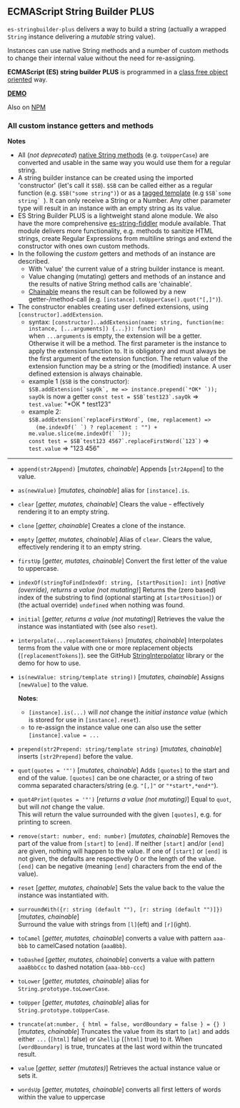 ## ECMAScript String Builder PLUS

`es-stringbuilder-plus` delivers a way to build a string (actually 
a wrapped `String` instance delivering a <i>mutable</i> string value).

Instances can use native String methods and a number of custom methods to change 
their internal value without the need for re-assigning.

<b>ECMAScript (ES) string builder PLUS</b> is programmed in a 
[class free object oriented](https://depth-first.com/articles/2019/03/04/class-free-object-oriented-programming) way.

[**DEMO**](https://kooiinc.github.io/es-stringbuilder-plus/Demo/)

Also on [NPM](https://www.npmjs.com/package/esstringbuilderplus)

### All custom instance getters and methods

**Notes** 
- All (*not deprecated*)
  <a target="_blank" href="https://developer.mozilla.org/en-US/docs/Web/JavaScript/Reference/Global_Objects/String">native String methods</a>
  (e.g. `toUpperCase`) are converted and usable in the same way you would use them for a regular string.
- A string builder instance can be created using the imported 'constructor' (let's call it `$SB`).
  `$SB` can be called either as a regular function (e.g. `$SB("some string")`) or as a 
  [tagged template](https://developer.mozilla.org/en-US/docs/Web/JavaScript/Reference/Template_literals#tagged_templates)
  (e.g ``$SB`some string` ``). It can only receive a String or a Number. Any other parameter type will result in an instance 
  with an empty string as its value.
- ES String Builder PLUS is a lightweight stand alone module. We also have the more comprehensive [es-string-fiddler](https://github.com/KooiInc/es-string-fiddler) 
  module available. 
  That module delivers more functionality, e.g. methods to sanitize HTML strings, create Regular Expressions
  from multiline strings and extend the constructor with ones own custom methods.
- In the following the *custom* getters and methods of an instance are described. 
  - With 'value' the current value of a string builder instance is meant.
  - Value changing (mutating) getters and methods of an instance and the results of native String method calls are 'chainable'.
  - [Chainable](https://www.geeksforgeeks.org/method-chaining-in-javascript/) means the result can be followed by a new getter-/method-call (e.g. `[instance].toUpperCase().quot("[,]")`).
- The constructor enables creating user defined extensions, using `[constructor].addExtension`. 
  - syntax: `[constructor]..addExtension(name: string, function(me: instance, [...arguments]) {...}): function)`     
    when `...arguments` is empty, the extension will be a getter. Otherwise it will be a method. The first parameter
    is the instance to apply the extension function to. It is obligatory and must always be the first argument of 
    the extension function. The return value of the extension function may be a string or the (modified) instance. 
    A user defined extension is always chainable.
  - example 1 (`$SB` is the constructor):  
    ``$SB.addExtension(`sayOk`, me => instance.prepend(`*OK* `));``  
    `sayOk` is now a getter
    ``const test = $SB`test123`.sayOk`` => `test.value`: "*OK * test123"
  - example 2:  
      ``$SB.addExtension(`replaceFirstWord`, (me, replacement) =>``    
      &nbsp;&nbsp;&nbsp;&nbsp;``(me.indexOf(` `) ? replacement : "") + me.value.slice(me.indexOf(` `));``  
      ``const test = $SB`test123 4567`.replaceFirstWord(`123`)`` => `test.value` => "123 456"
---

- `append(str2Append)` [*mutates, chainable*] Appends [`str2Append`] to the value.
- `as(newValue)` [*mutates, chainable*] alias for `[instance].is`.
- `clear` [*getter, mutates, chainable*] Clears the value - effectively rendering it to an empty string.
- `clone` [*getter, chainable*] Creates a clone of the instance.
- `empty` [*getter, mutates, chainable*] Alias of `clear`. Clears the value, effectively rendering it to an empty string.
- `firstUp` [*getter, mutates, chainable*] Convert the first letter of the value to uppercase.
- `indexOf(stringToFindIndexOf: string, [startPosition]: int)` [*native (override), returns a value (not mutating)*] 
   Returns the (zero based) index of the substring to find (optional starting at `[startPosition]`) or (the actual override) `undefined` when nothing was found.
- `initial` [*getter, returns a value (not mutating)*] Retrieves the value the instance was instantiated with (see also `reset`). 
- `interpolate(...replacementTokens)` [*mutates, chainable*]
   Interpolates terms from the value with one or more replacement objects (`[replacementTokens]`). 
   see the GitHub [StringInterpolator](https://github.com/KooiInc/StringInterpolator) library or the demo for how to use.  
- `is(newValue: string/template string))` [*mutates, chainable*] Assigns `[newValue]` to the value.

  **Notes**: 
  - `[instance].is(...)` will *not* change the *initial instance value* (which is stored for use in `[instance].reset`).
  - to re-assign the instance value one can also use the setter `[instance].value = ...`
- `prepend(str2Prepend: string/template string)` [*mutates, chainable*]  inserts `[str2Prepend]` before the value.
- `quot(quotes = '"')` [*mutates, chainable*] Adds `[quotes]` to the start and end of the value.
   `[quotes]` can be one character, or a string of two comma separated characters/string (e.g. `"[,]"` or `"*start*,*end*"`).    
- `quot4Print(quotes = '"')` [*returns a value (not mutating)*] Equal to `quot`, but will *not* change the value.  
   This will return the value surrounded with the given `[quotes]`, e.g. for printing to screen.  
- `remove(start: number, end: number)` [*mutates, chainable*] Removes the part of the value from `[start]` 
   to `[end]`. If neither  `[start]` and/or `[end]` are given, nothing will happen to the value. If one of
   `[start]` or `[end]` is not given, the defaults are respectively 0 or the length of the value.  
  `[end]` can be negative (meaning `[end]` characters from the end of the value). 
- `reset` [*getter, mutates, chainable*] Sets the value back to the value the instance was instantiated with.
- `surroundWith({r: string (default ""), [r: string (default "")]})` [*mutates, chainable*]  
   Surround the value with strings from `[l]`(eft) and `[r]`(ight).
- `toCamel` [*getter, mutates, chainable*] converts a value with pattern `aaa-bbb` to camelCased notation (`aaaBbb`). 
- `toDashed` [*getter, mutates, chainable*] converts a value with pattern `aaaBbbCcc` to dashed notation (`aaa-bbb-ccc`)
- `toLower` [*getter, mutates, chainable*] alias for `String.prototype.toLowerCase`.
- `toUpper` [*getter, mutates, chainable*] alias for `String.prototype.toUpperCase`.
- `truncate(at:number, { html = false, wordBoundary = false } = {} )` [*mutates, chainable*] 
   Truncates the value from its start to  `[at]` and adds either `...` (`[html]` false) 
   or `&hellip` (`[html]` true) to it. When `[wordBoundary]` is true, truncates at the last word
   within the truncated result.  
- `value` [*getter, setter (mutates)*] Retrieves the actual instance value or sets it.
- `wordsUp` [*getter, mutates, chainable*] converts all first letters of words within the value to uppercase 
